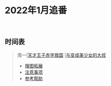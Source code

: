 # 2022年1月追番

&nbsp;

## 时间表

> 周一|[天才王子赤字救国](https://www.bilibili.com/bangumi/play/ss40142/)
> |[与变成美少女的大叔](https://www.bilibili.com/bangumi/play/ss40516/)
> * [搜图拓展](搜图拓展.md)
> * [注意事项](注意事项.md)
> * [参考帮助](参考帮助.md)
